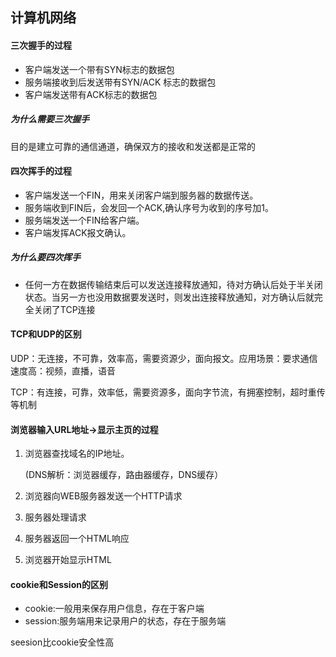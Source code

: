 ## 计算机网络



#### 三次握手的过程

- 客户端发送一个带有SYN标志的数据包
- 服务端接收到后发送带有SYN/ACK 标志的数据包
- 客户端发送带有ACK标志的数据包



##### 为什么需要三次握手

目的是建立可靠的通信通道，确保双方的接收和发送都是正常的



#### 四次挥手的过程

- 客户端发送一个FIN，用来关闭客户端到服务器的数据传送。
- 服务端收到FIN后，会发回一个ACK,确认序号为收到的序号加1。
- 服务端发送一个FIN给客户端。
- 客户端发挥ACK报文确认。

##### 为什么要四次挥手

- 任何一方在数据传输结束后可以发送连接释放通知，待对方确认后处于半关闭状态。当另一方也没用数据要发送时，则发出连接释放通知，对方确认后就完全关闭了TCP连接

#### TCP和UDP的区别

UDP：无连接，不可靠，效率高，需要资源少，面向报文。应用场景：要求通信速度高：视频，直播，语音

TCP：有连接，可靠，效率低，需要资源多，面向字节流，有拥塞控制，超时重传等机制



#### 浏览器输入URL地址->显示主页的过程

1. 浏览器查找域名的IP地址。

   (DNS解析：浏览器缓存，路由器缓存，DNS缓存）

2. 浏览器向WEB服务器发送一个HTTP请求

3. 服务器处理请求

4. 服务器返回一个HTML响应

5. 浏览器开始显示HTML



#### cookie和Session的区别

- cookie:一般用来保存用户信息，存在于客户端
- session:服务端用来记录用户的状态，存在于服务端

seesion比cookie安全性高